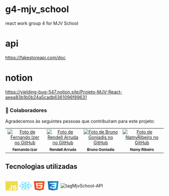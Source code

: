 # g4-mjv_school

react work group 4 for MJV School

# api

https://fakestoreapi.com/doc

# notion

https://yielding-bug-547.notion.site/Projeto-MJV-React-aeea83b1b0b24a5cadb6361096f89631

### 🤝 Colaboradores

Agradecemos às seguintes pessoas que contribuíram para este projeto:

<table>
  <tr>
    <td align="center">
      <a href="https://github.com/fernando-izar">
        <img src="https://avatars.githubusercontent.com/u/84053129?v=4" width="100px;" alt="Foto de Fernando Izer no GitHub"/ target="_blanck" ><br>
        <sub>
          <b>Fernando Izar</b>
        </sub>
      </a>
    </td>
     <td align="center">
      <a href="https://github.com/rendell-arruda">
        <img src="https://avatars.githubusercontent.com/u/89528131?v=4" width="100px;" alt="Foto de Rendell Arruda no GitHub"/ target="_blanck" ><br>
        <sub>
          <b>Rendell Arruda</b>
        </sub>
      </a>
    </td>
    <td align="center">
      <a href="https://github.com/Brunogoniadis/">
        <img src="https://avatars.githubusercontent.com/u/56612714?v=4" width="100px;" alt="Foto de Bruno Goniadis no GitHub"/ target="_blanck" ><br>
        <sub>
          <b>Bruno Goniadis</b>
        </sub>
      </a>
    </td>
        <td align="center">
      <a href="https://github.com/NamyRibeiro">
        <img src="https://avatars.githubusercontent.com/u/109562283?v=4" width="100px;" alt="Foto de NamyRibeiro no GitHub"/ target="_blanck" ><br>
        <sub>
          <b>Namy Ribeiro</b>
        </sub>
      </a>
    </td>
  </tr>
</table>

## Tecnologias utilizadas

<div style="display: inline_block"><br>
  <img align="center" alt="tagMjvSchool-Js" height="30" width="40" src="https://raw.githubusercontent.com/devicons/devicon/master/icons/javascript/javascript-plain.svg">
  <img align="center" alt="tagMjvSchool-React" height="30" width="40" src="https://raw.githubusercontent.com/devicons/devicon/master/icons/react/react-original.svg">
  <img align="center" alt="tagMjvSchool-HTML" height="30" width="40" src="https://raw.githubusercontent.com/devicons/devicon/master/icons/html5/html5-original.svg">
  <img align="center" alt="tagMjvSchool-CSS" height="30" width="40" src="https://raw.githubusercontent.com/devicons/devicon/master/icons/css3/css3-original.svg">
  <img align="center" alt="tagMjvSchool-API" height="30" width="30" src="https://cdn-icons-png.flaticon.com/512/2164/2164832.png">
</div>
